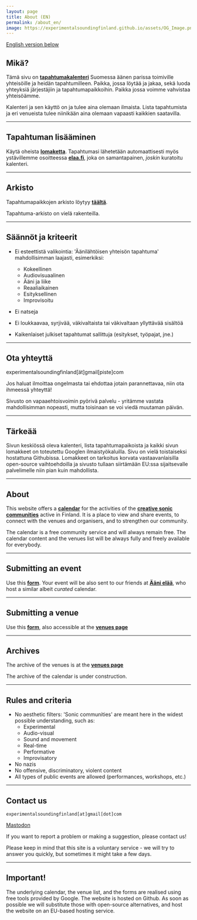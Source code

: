```yaml
---
layout: page
title: About (EN)
permalink: /about_en/
image: https://experimentalsoundingfinland.github.io/assets/OG_Image.png
---
```


[English version below](#about)

## Mikä?

Tämä sivu on **[tapahtumakalenteri](index.md)** Suomessa äänen parissa toimiville yhteisöille ja heidän tapahtumilleen. Paikka, jossa löytää ja jakaa, sekä luoda yhteyksiä järjestäjiin ja tapahtumapaikkoihin. Paikka jossa voimme vahvistaa yhteisöämme.

Kalenteri ja sen käyttö on ja tulee aina olemaan ilmaista. Lista tapahtumista ja eri venueista tulee niinikään aina olemaan vapaasti kaikkien saatavilla.

---


## Tapahtuman lisääminen

Käytä oheista **[lomaketta](https://docs.google.com/forms/d/e/1FAIpQLSfcYN1pa6dtvuyDBI966XSAbfKovJqYlWR3f-Jx-0hVdj031Q/viewform)**. Tapahtumasi lähetetään automaattisesti myös ystävillemme osoitteessa **[elaa.fi](https://elaa.fi)**, joka on samantapainen, <i>joskin</i> kuratoitu kalenteri.

---

## Arkisto

Tapahtumapaikkojen arkisto löytyy **[täältä](venues.md)**.

Tapahtuma-arkisto on vielä rakenteilla.

---

## Säännöt ja kriteerit

- Ei esteettistä valikointia: 'Äänilähtöisen yhteisön tapahtuma' mahdollisimman laajasti, esimerkiksi:
  - Kokeellinen
  - Audiovisuaalinen
  - Ääni ja liike
  - Reaaliaikainen
  - Esityksellinen
  - Improvisoitu

- Ei natseja
- Ei loukkaavaa, syrjivää, väkivaltaista tai väkivaltaan yllyttävää sisältöä
- Kaikenlaiset julkiset tapahtumat sallittuja (esitykset, työpajat, jne.)

---

## Ota yhteyttä
experimentalsoundingfinland[ät]gmail[piste]com

Jos haluat ilmoittaa ongelmasta tai ehdottaa jotain parannettavaa, niin ota ihmeessä yhteyttä!

Sivusto on vapaaehtoisvoimin pyörivä palvelu - yritämme vastata mahdollisimman nopeasti, mutta toisinaan se voi viedä muutaman päivän.

---

## Tärkeää

Sivun keskiössä oleva kalenteri, lista tapahtumapaikoista ja kaikki sivun lomakkeet on toteutettu Googlen ilmaistyökaluilla. Sivu on vielä toistaiseksi hostattuna Githubissa. Lomakkeet on tarkoitus korvata vastaavanlaisilla open-source vaihtoehdoilla ja sivusto tullaan siirtämään EU:ssa sijaitsevalle palvelimelle niin pian kuin mahdollista.

---

## About
This website offers a **[calendar](index.md)** for the activities of the **[creative sonic communities](#rules-and-criteria)** active in Finland.
It is a place to view and share events, to connect with the venues and organisers, and to strengthen our community. 

The calendar is a free community service and will always remain free. The calendar content and the venues list will be always fully and freely available for everybody.

---

## Submitting an event
Use this **[form](https://docs.google.com/forms/d/e/1FAIpQLSfcYN1pa6dtvuyDBI966XSAbfKovJqYlWR3f-Jx-0hVdj031Q/viewform)**. Your event will be also sent to our friends at **[Ääni elää](https://elaa.fi/aani)**, who host a similar albeit *curated* calendar.

---

## Submitting a venue
Use this **[form](https://docs.google.com/forms/d/e/1FAIpQLSdiHSyW8CQkjNykXwj6pLYfZRt0d050XxCU2XqsVQdpOGnfBw/viewform)**, also accessible at the **[venues page](venues.md)** 

---


## Archives
The archive of the venues is at the **[venues page](venues.md)**

The archive of the calendar is under construction.

---

## Rules and criteria
- No aesthetic filters: 'Sonic communities' are meant here in the widest possible understanding, such as:
  - Experimental
  - Audio-visual
  - Sound and movement
  - Real-time
  - Performative
  - Improvisatory
- No nazis
- No offensive, discriminatory, violent content
- All types of public events are allowed (performances, workshops, etc.)

---

## Contact us
`experimentalsoundingfinland[at]gmail[dot]com` 

[Mastodon](https://mastodon.social/@experimentalsoundingfinland)



If you want to report a problem or making a suggestion, please contact us!

Please keep in mind that this site is a voluntary service - we will try to answer you quickly, but sometimes it might take a few days.

---

## Important!

The underlying calendar, the venue list, and the forms are realised using free tools provided by Google. The website is hosted on Github. As soon as possible we will substitute those with open-source alternatives, and host the website on an EU-based hosting service.


